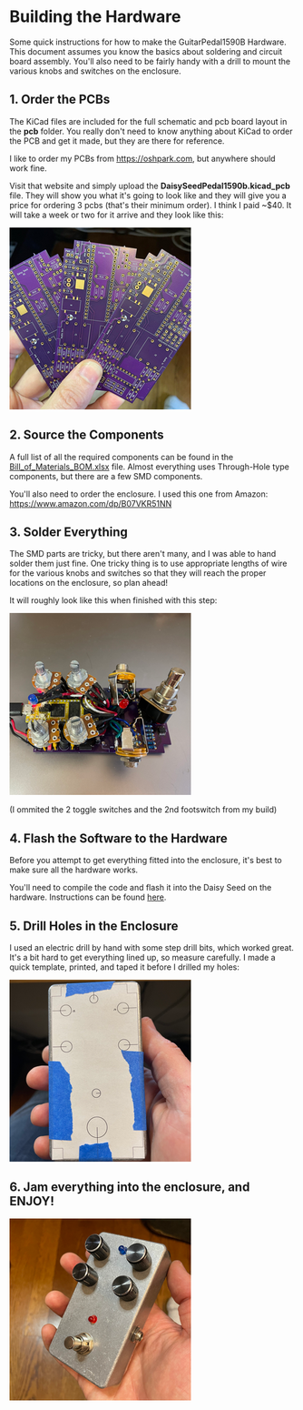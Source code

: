 # Building the Hardware
Some quick instructions for how to make the GuitarPedal1590B Hardware.  This document assumes you know the basics about soldering and circuit board assembly.  You'll also need to be fairly handy with a drill to mount the various knobs and switches on the enclosure.

## 1. Order the PCBs

The KiCad files are included for the full schematic and pcb board layout in the **pcb** folder.  You really don't need to know anything about KiCad to order the PCB and get it made, but they are there for reference.

I like to order my PCBs from https://oshpark.com, but anywhere should work fine.

Visit that website and simply upload the **DaisySeedPedal1590b.kicad_pcb** file. They will show you what it's going to look like and they will give you a price for ordering 3 pcbs (that's their minimum order).  I think I paid ~$40.  It will take a week or two for it arrive and they look like this:

![PCBs](images/PCBs.png)

## 2. Source the Components

A full list of all the required components can be found in the [Bill_of_Materials_BOM.xlsx](Bill_of_Materials_BOM.xlsx) file.  Almost everything uses Through-Hole type components, but there are a few SMD components.

You'll also need to order the enclosure.  I used this one from Amazon: https://www.amazon.com/dp/B07VKR51NN

## 3. Solder Everything

The SMD parts are tricky, but there aren't many, and I was able to hand solder them just fine. One tricky thing is to use appropriate lengths of wire for the various knobs and switches so that they will reach the proper locations on the enclosure, so plan ahead!

It will roughly look like this when finished with this step:

![CircuitBoard](images/CircuitBoard.png)

(I ommited the 2 toggle switches and the 2nd footswitch from my build)

## 4. Flash the Software to the Hardware

Before you attempt to get everything fitted into the enclosure, it's best to make sure all the hardware works.

You'll need to compile the code and flash it into the Daisy Seed on the hardware. Instructions can be found [here](../README.md).

## 5. Drill Holes in the Enclosure

I used an electric drill by hand with some step drill bits, which worked great. It's a bit hard to get everything lined up, so measure carefully. I made a quick template, printed, and taped it before I drilled my holes:

![HoleTemplate](images/HoleTemplate.png)

## 6. Jam everything into the enclosure, and ENJOY!

![FinalProduct](images/FinalProduct.png)
